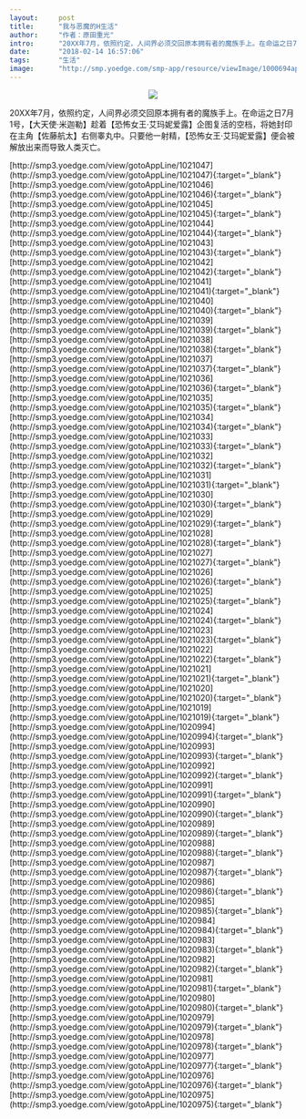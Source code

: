 ```yaml
---
layout:     post
title:      "我与恶魔的H生活"
author:     "作者：原田重光"
intro:      "20XX年7月，依照约定，人间界必须交回原本拥有者的魔族手上。在命运之日7月1号，【大天使·米迦勒】趁着【恐怖女王·艾玛妮爱露】企图复活的空档，将她封印在主角【佐藤航太】右侧睾丸中。只要他一射精，【恐怖女王·艾玛妮爱露】便会被解放出来而导致人类灭亡。"
date:       "2018-02-14 16:57:06"
tags:       "生活"
image:      "http://smp.yoedge.com/smp-app/resource/viewImage/1000694appline.png"
---
```

<div style="text-align: center">
<p><img src="http://smp.yoedge.com/smp-app/resource/viewImage/1000694appline.png"/></p>
</div>
<p class="post-meta">
<span>20XX年7月，依照约定，人间界必须交回原本拥有者的魔族手上。在命运之日7月1号，【大天使·米迦勒】趁着【恐怖女王·艾玛妮爱露】企图复活的空档，将她封印在主角【佐藤航太】右侧睾丸中。只要他一射精，【恐怖女王·艾玛妮爱露】便会被解放出来而导致人类灭亡。</span>
</p>
[http://smp3.yoedge.com/view/gotoAppLine/1021047](http://smp3.yoedge.com/view/gotoAppLine/1021047){:target="_blank"}
[http://smp3.yoedge.com/view/gotoAppLine/1021046](http://smp3.yoedge.com/view/gotoAppLine/1021046){:target="_blank"}
[http://smp3.yoedge.com/view/gotoAppLine/1021045](http://smp3.yoedge.com/view/gotoAppLine/1021045){:target="_blank"}
[http://smp3.yoedge.com/view/gotoAppLine/1021044](http://smp3.yoedge.com/view/gotoAppLine/1021044){:target="_blank"}
[http://smp3.yoedge.com/view/gotoAppLine/1021043](http://smp3.yoedge.com/view/gotoAppLine/1021043){:target="_blank"}
[http://smp3.yoedge.com/view/gotoAppLine/1021042](http://smp3.yoedge.com/view/gotoAppLine/1021042){:target="_blank"}
[http://smp3.yoedge.com/view/gotoAppLine/1021041](http://smp3.yoedge.com/view/gotoAppLine/1021041){:target="_blank"}
[http://smp3.yoedge.com/view/gotoAppLine/1021040](http://smp3.yoedge.com/view/gotoAppLine/1021040){:target="_blank"}
[http://smp3.yoedge.com/view/gotoAppLine/1021039](http://smp3.yoedge.com/view/gotoAppLine/1021039){:target="_blank"}
[http://smp3.yoedge.com/view/gotoAppLine/1021038](http://smp3.yoedge.com/view/gotoAppLine/1021038){:target="_blank"}
[http://smp3.yoedge.com/view/gotoAppLine/1021037](http://smp3.yoedge.com/view/gotoAppLine/1021037){:target="_blank"}
[http://smp3.yoedge.com/view/gotoAppLine/1021036](http://smp3.yoedge.com/view/gotoAppLine/1021036){:target="_blank"}
[http://smp3.yoedge.com/view/gotoAppLine/1021035](http://smp3.yoedge.com/view/gotoAppLine/1021035){:target="_blank"}
[http://smp3.yoedge.com/view/gotoAppLine/1021034](http://smp3.yoedge.com/view/gotoAppLine/1021034){:target="_blank"}
[http://smp3.yoedge.com/view/gotoAppLine/1021033](http://smp3.yoedge.com/view/gotoAppLine/1021033){:target="_blank"}
[http://smp3.yoedge.com/view/gotoAppLine/1021032](http://smp3.yoedge.com/view/gotoAppLine/1021032){:target="_blank"}
[http://smp3.yoedge.com/view/gotoAppLine/1021031](http://smp3.yoedge.com/view/gotoAppLine/1021031){:target="_blank"}
[http://smp3.yoedge.com/view/gotoAppLine/1021030](http://smp3.yoedge.com/view/gotoAppLine/1021030){:target="_blank"}
[http://smp3.yoedge.com/view/gotoAppLine/1021029](http://smp3.yoedge.com/view/gotoAppLine/1021029){:target="_blank"}
[http://smp3.yoedge.com/view/gotoAppLine/1021028](http://smp3.yoedge.com/view/gotoAppLine/1021028){:target="_blank"}
[http://smp3.yoedge.com/view/gotoAppLine/1021027](http://smp3.yoedge.com/view/gotoAppLine/1021027){:target="_blank"}
[http://smp3.yoedge.com/view/gotoAppLine/1021026](http://smp3.yoedge.com/view/gotoAppLine/1021026){:target="_blank"}
[http://smp3.yoedge.com/view/gotoAppLine/1021025](http://smp3.yoedge.com/view/gotoAppLine/1021025){:target="_blank"}
[http://smp3.yoedge.com/view/gotoAppLine/1021024](http://smp3.yoedge.com/view/gotoAppLine/1021024){:target="_blank"}
[http://smp3.yoedge.com/view/gotoAppLine/1021023](http://smp3.yoedge.com/view/gotoAppLine/1021023){:target="_blank"}
[http://smp3.yoedge.com/view/gotoAppLine/1021022](http://smp3.yoedge.com/view/gotoAppLine/1021022){:target="_blank"}
[http://smp3.yoedge.com/view/gotoAppLine/1021021](http://smp3.yoedge.com/view/gotoAppLine/1021021){:target="_blank"}
[http://smp3.yoedge.com/view/gotoAppLine/1021020](http://smp3.yoedge.com/view/gotoAppLine/1021020){:target="_blank"}
[http://smp3.yoedge.com/view/gotoAppLine/1021019](http://smp3.yoedge.com/view/gotoAppLine/1021019){:target="_blank"}
[http://smp3.yoedge.com/view/gotoAppLine/1020994](http://smp3.yoedge.com/view/gotoAppLine/1020994){:target="_blank"}
[http://smp3.yoedge.com/view/gotoAppLine/1020993](http://smp3.yoedge.com/view/gotoAppLine/1020993){:target="_blank"}
[http://smp3.yoedge.com/view/gotoAppLine/1020992](http://smp3.yoedge.com/view/gotoAppLine/1020992){:target="_blank"}
[http://smp3.yoedge.com/view/gotoAppLine/1020991](http://smp3.yoedge.com/view/gotoAppLine/1020991){:target="_blank"}
[http://smp3.yoedge.com/view/gotoAppLine/1020990](http://smp3.yoedge.com/view/gotoAppLine/1020990){:target="_blank"}
[http://smp3.yoedge.com/view/gotoAppLine/1020989](http://smp3.yoedge.com/view/gotoAppLine/1020989){:target="_blank"}
[http://smp3.yoedge.com/view/gotoAppLine/1020988](http://smp3.yoedge.com/view/gotoAppLine/1020988){:target="_blank"}
[http://smp3.yoedge.com/view/gotoAppLine/1020987](http://smp3.yoedge.com/view/gotoAppLine/1020987){:target="_blank"}
[http://smp3.yoedge.com/view/gotoAppLine/1020986](http://smp3.yoedge.com/view/gotoAppLine/1020986){:target="_blank"}
[http://smp3.yoedge.com/view/gotoAppLine/1020985](http://smp3.yoedge.com/view/gotoAppLine/1020985){:target="_blank"}
[http://smp3.yoedge.com/view/gotoAppLine/1020984](http://smp3.yoedge.com/view/gotoAppLine/1020984){:target="_blank"}
[http://smp3.yoedge.com/view/gotoAppLine/1020983](http://smp3.yoedge.com/view/gotoAppLine/1020983){:target="_blank"}
[http://smp3.yoedge.com/view/gotoAppLine/1020982](http://smp3.yoedge.com/view/gotoAppLine/1020982){:target="_blank"}
[http://smp3.yoedge.com/view/gotoAppLine/1020981](http://smp3.yoedge.com/view/gotoAppLine/1020981){:target="_blank"}
[http://smp3.yoedge.com/view/gotoAppLine/1020980](http://smp3.yoedge.com/view/gotoAppLine/1020980){:target="_blank"}
[http://smp3.yoedge.com/view/gotoAppLine/1020979](http://smp3.yoedge.com/view/gotoAppLine/1020979){:target="_blank"}
[http://smp3.yoedge.com/view/gotoAppLine/1020978](http://smp3.yoedge.com/view/gotoAppLine/1020978){:target="_blank"}
[http://smp3.yoedge.com/view/gotoAppLine/1020977](http://smp3.yoedge.com/view/gotoAppLine/1020977){:target="_blank"}
[http://smp3.yoedge.com/view/gotoAppLine/1020976](http://smp3.yoedge.com/view/gotoAppLine/1020976){:target="_blank"}
[http://smp3.yoedge.com/view/gotoAppLine/1020975](http://smp3.yoedge.com/view/gotoAppLine/1020975){:target="_blank"}


